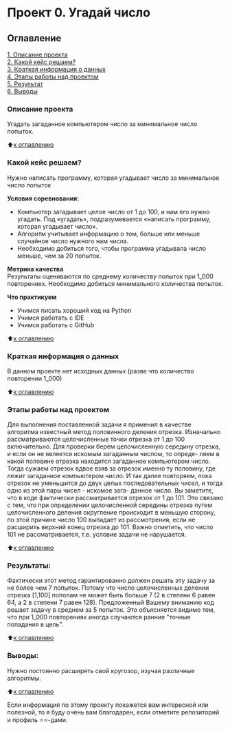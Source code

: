 # Проект 0. Угадай число

## Оглавление  
[1. Описание проекта](#Описание-проекта)  
[2. Какой кейс решаем?](#Какой-кейс-решаем)  
[3. Краткая информация о данных](#Краткая-информация-о-данных)  
[4. Этапы работы над проектом](#Этапы-работы-над-проектом)  
[5. Результат](#Результат)    
[6. Выводы](#Выводы) 

### Описание проекта    
Угадать загаданное компьютером число за минимальное число попыток. 

:arrow_up:[к оглавлению](#Оглавление)


### Какой кейс решаем?    
Нужно написать программу, которая угадывает число за минимальное число попыток

**Условия соревнования:**  
- Компьютер загадывает целое число от 1 до 100, и нам его нужно угадать. 
Под «угадать», подразумевается «написать программу, которая угадывает число».
- Алгоритм учитывает информацию о том, больше или меньше случайное число 
нужного нам числа.
- Необходимо добиться того, чтобы программа угадывала число меньше, 
чем за 20 попыток.

**Метрика качества**     
Результаты оцениваются по среднему количеству попыток при 1_000 повторениях.
Необходимо добиться минимального количества попыток.

**Что практикуем**     
- Учимся писать хороший код на Python
- Учимся работать с IDE
- Учимся работать с GitHub

:arrow_up:[к оглавлению](#Оглавление)


### Краткая информация о данных
В данном проекте нет исходных данных (разве что количество повторении 1_000)
  
:arrow_up:[к оглавлению](#Оглавление)


### Этапы работы над проектом  
Для выполнения поставленной задачи я применил в качестве алгоритма известный
 метод половинного деления отрезка. Изначально рассматриваются целочисленные
 точки отрезка от 1 до 100 включительно. Для проверки берем целочисленную
 середину отрезка, и если он не является искомым загаданным числом, то опреде-
 ляем в какой половине отрезка находится загаданное компьютером число. Тогда
 сужаем отрезок вдвое взяв за отрезок именно ту половину, где лежит загаданное
 компьютером число. И так далее повторяем, пока отрезок не уменьшится до двух
 целых последовательных чисел, и тогда одно из этой пары чисел - искомое зага-
 данное число. Вы заметите, что в коде фактически рассматривается отрезок 
 от 1 до 101. Это связано с тем, что при определении целочисленной середины
 отрезка путем целочисленного деления округление происходит в меньшую сторону,
 по этой причине число 100 выпадает из рассмотрения, если не расширить верхний
 конец отрезка до 101. Важно отметить, что число 101 не рассматривается, 
 т.е. условие задачи не нарушается.     

:arrow_up:[к оглавлению](#Оглавление)


### Результаты:  
Фактически этот метод гарантированно должен решать эту задачу за не более чем
7 попыток. Потому что число целочисленных делении отрезка [1,100] пополам не 
может быть больше 7 (2 в степени 6 равен 64, а 2 в степени 7 равен 128). 
Предложенный Вашему вниманию код решает задачу в среднем за 5 попыток. 
Это объясняется видимо тем, что при 1_000 повторениях иногда случаются ранние
"точные попадания в цель".

:arrow_up:[к оглавлению](#Оглавление)


### Выводы:  
Нужно постоянно расширять свой кругозор, изучая различные алгоритмы.

:arrow_up:[к оглавлению](#Оглавление)


Если информация по этому проекту покажется вам интересной или полезной, 
то я буду очень вам благодарен, если отметите репозиторий и профиль ⭐️⭐️-дами.
